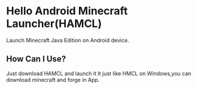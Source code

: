 # Hello Android Minecraft Launcher(HAMCL)
Launch Minecraft Java Edition on Android device.

## How Can I Use?
Just download HAMCL and launch it
It just like HMCL on Windows,you can download minecraft and forge in App.
